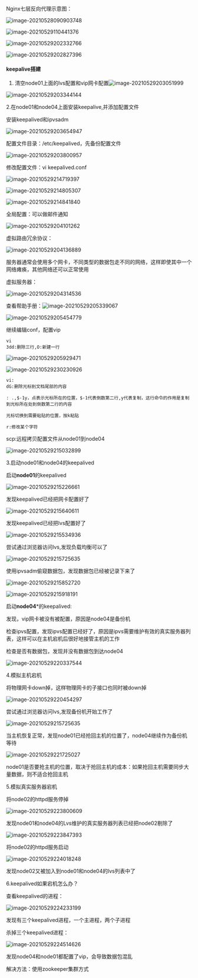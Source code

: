 Nginx七层反向代理示意图：

![image-20210528090903748](04.高并发负载均衡：基于keepalived的LVS高可用搭建.assets/image-20210528090903748.png)

![image-20210529110441376](04.高并发负载均衡：基于keepalived的LVS高可用搭建.assets/image-20210529110441376.png)

![image-20210529202332766](04.高并发负载均衡：基于keepalived的LVS高可用搭建.assets/image-20210529202332766.png)

![image-20210529202827396](04.高并发负载均衡：基于keepalived的LVS高可用搭建.assets/image-20210529202827396.png)

#### keepalive搭建

1. 清空node01上面的lvs配置和vip网卡配置![image-20210529203051999](04.高并发负载均衡：基于keepalived的LVS高可用搭建.assets/image-20210529203051999.png)

![image-20210529203344144](04.高并发负载均衡：基于keepalived的LVS高可用搭建.assets/image-20210529203344144.png)

2.在node01和node04上面安装keepalive,并添加配置文件

安装keepalived和ipvsadm

![image-20210529203654947](04.高并发负载均衡：基于keepalived的LVS高可用搭建.assets/image-20210529203654947.png)

配置文件目录：/etc/keepalived，先备份配置文件

![image-20210529203800957](04.高并发负载均衡：基于keepalived的LVS高可用搭建.assets/image-20210529203800957.png)

修改配置文件：vi keepalived.conf

![image-20210529214719397](04.高并发负载均衡：基于keepalived的LVS高可用搭建.assets/image-20210529214719397.png)

![image-20210529214805307](04.高并发负载均衡：基于keepalived的LVS高可用搭建.assets/image-20210529214805307.png)

![image-20210529214841840](04.高并发负载均衡：基于keepalived的LVS高可用搭建.assets/image-20210529214841840.png)

全局配置：可以做邮件通知

![image-20210529204101262](04.高并发负载均衡：基于keepalived的LVS高可用搭建.assets/image-20210529204101262.png)

虚拟路由冗余协议：

![image-20210529204136889](04.高并发负载均衡：基于keepalived的LVS高可用搭建.assets/image-20210529204136889.png)

服务器通常会使用多个网卡，不同类型的数据包走不同的网络，这样即使其中一个网络瘫痪，其他网络还可以正常使用

虚拟服务器：

![image-20210529204314536](04.高并发负载均衡：基于keepalived的LVS高可用搭建.assets/image-20210529204314536.png)

查看帮助手册：![image-20210529205339067](04.高并发负载均衡：基于keepalived的LVS高可用搭建.assets/image-20210529205339067.png)

![image-20210529205454779](04.高并发负载均衡：基于keepalived的LVS高可用搭建.assets/image-20210529205454779.png)

继续编辑conf，配置vip

```
vi
3dd:删除三行,O:新建一行
```



![image-20210529205929471](04.高并发负载均衡：基于keepalived的LVS高可用搭建.assets/image-20210529205929471.png)

![image-20210529230230926](04.高并发负载均衡：基于keepalived的LVS高可用搭建.assets/image-20210529230230926.png)

```
vi:
dG:删除光标到文档尾部的内容

: .,$-1y，点表示光标所在的位置，$-1代表倒数第二行,y代表复制，这行命令的作用是复制到光标所在处到倒数第二行的内容

光标切换到需要粘贴的位置，按k粘贴

r:修改某个字符
```

scp:远程拷贝配置文件从node01到node04

![image-20210529215032899](04.高并发负载均衡：基于keepalived的LVS高可用搭建.assets/image-20210529215032899.png)

3.启动node01和node04的keepalived

启动**node01**的keepalived

![image-20210529215226661](04.高并发负载均衡：基于keepalived的LVS高可用搭建.assets/image-20210529215226661.png)

发现keepalived已经把网卡配置好了

![image-20210529215640611](04.高并发负载均衡：基于keepalived的LVS高可用搭建.assets/image-20210529215640611.png)

发现keepalived已经把lvs配置好了

![image-20210529215534936](04.高并发负载均衡：基于keepalived的LVS高可用搭建.assets/image-20210529215534936.png)

尝试通过浏览器访问lvs,发现负载均衡可以了

![image-20210529215725635](04.高并发负载均衡：基于keepalived的LVS高可用搭建.assets/image-20210529215725635.png)

使用ipvsadm偷窥数据包，发现数据包已经被记录下来了

![image-20210529215852720](04.高并发负载均衡：基于keepalived的LVS高可用搭建.assets/image-20210529215852720.png)

![image-20210529215918191](04.高并发负载均衡：基于keepalived的LVS高可用搭建.assets/image-20210529215918191.png)

启动**node04***的keepalived:

发现，vip网卡被没有被配置，原因是node04是备份机

检查ipvs配置，发现ipvs配置已经好了，原因是ipvs需要维护有效的真实服务器列表，这样可以在主机宕机后很好地接管主机的工作

检查是否有数据包，发现并没有数据包到达node04

![image-20210529220337544](04.高并发负载均衡：基于keepalived的LVS高可用搭建.assets/image-20210529220337544.png)

4.模拟主机宕机

将物理网卡down掉，这样物理网卡的子接口也同时被down掉

![image-20210529220454297](04.高并发负载均衡：基于keepalived的LVS高可用搭建.assets/image-20210529220454297.png)

尝试通过浏览器访问lvs,发现备份机开始工作了

![image-20210529215725635](04.高并发负载均衡：基于keepalived的LVS高可用搭建.assets/image-20210529215725635.png)

当主机恢复正常，发现node01已经抢回主机的位置了，node04继续作为备份机等待

![image-20210529221725027](04.高并发负载均衡：基于keepalived的LVS高可用搭建.assets/image-20210529221725027.png)

node01是否要抢主机的位置，取决于抢回主机的成本：如果抢回主机需要同步大量数据，则不适合抢回主机

5.模拟真实服务器宕机

将node02的httpd服务停掉

![image-20210529223800609](04.高并发负载均衡：基于keepalived的LVS高可用搭建.assets/image-20210529223800609.png)

发现node01和node04的Lvs维护的真实服务器列表已经把node02剔除了

![image-20210529223847393](04.高并发负载均衡：基于keepalived的LVS高可用搭建.assets/image-20210529223847393.png)

将node02的httpd服务启动

![image-20210529224018248](04.高并发负载均衡：基于keepalived的LVS高可用搭建.assets/image-20210529224018248.png)

发现node02又被加入到node01和node04的lvs列表中了

6.keepalived如果宕机怎么办？

查看keepalived的进程：

![image-20210529224233199](04.高并发负载均衡：基于keepalived的LVS高可用搭建.assets/image-20210529224233199.png)

发现有三个keepalived进程，一个主进程，两个子进程

杀掉三个keepalived进程：

![image-20210529224514626](04.高并发负载均衡：基于keepalived的LVS高可用搭建.assets/image-20210529224514626.png)

发现node04和node01都配置了vip，会导致数据包混乱

解决方法：使用zookeeper集群方式

